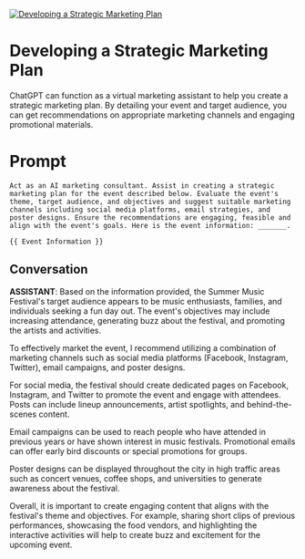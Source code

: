 
[![Developing a Strategic Marketing Plan](https://flow-prompt-covers.s3.us-west-1.amazonaws.com/icon/illustrative/illus_6.png)]()
# Developing a Strategic Marketing Plan 
ChatGPT can function as a virtual marketing assistant to help you create a strategic marketing plan. By detailing your event and target audience, you can get recommendations on appropriate marketing channels and engaging promotional materials. 

# Prompt

```
Act as an AI marketing consultant. Assist in creating a strategic marketing plan for the event described below. Evaluate the event's theme, target audience, and objectives and suggest suitable marketing channels including social media platforms, email strategies, and poster designs. Ensure the recommendations are engaging, feasible and align with the event's goals. Here is the event information: _______.

{{ Event Information }}
```

## Conversation

**ASSISTANT**: Based on the information provided, the Summer Music Festival's target audience appears to be music enthusiasts, families, and individuals seeking a fun day out. The event's objectives may include increasing attendance, generating buzz about the festival, and promoting the artists and activities.



To effectively market the event, I recommend utilizing a combination of marketing channels such as social media platforms (Facebook, Instagram, Twitter), email campaigns, and poster designs.



For social media, the festival should create dedicated pages on Facebook, Instagram, and Twitter to promote the event and engage with attendees. Posts can include lineup announcements, artist spotlights, and behind-the-scenes content.



Email campaigns can be used to reach people who have attended in previous years or have shown interest in music festivals. Promotional emails can offer early bird discounts or special promotions for groups.



Poster designs can be displayed throughout the city in high traffic areas such as concert venues, coffee shops, and universities to generate awareness about the festival.



Overall, it is important to create engaging content that aligns with the festival's theme and objectives. For example, sharing short clips of previous performances, showcasing the food vendors, and highlighting the interactive activities will help to create buzz and excitement for the upcoming event.


